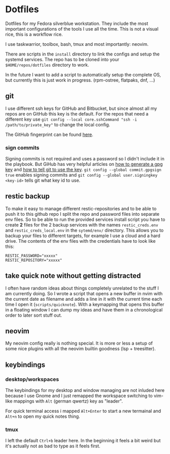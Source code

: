 # Dotfiles

Dotfiles for my Fedora silverblue workstation. They include the most important configurations of
the tools I use all the time. This is not a visual rice, this is a workflow rice.

I use taskwarrior, toolbox, bash, tmux and most importantly: neovim. 

There are scripts in the `install` directory to link the configs and setup the
systemd services. The repo has to be cloned into your `$HOME/repos/dotfiles` directory to work.

In the future I want to add a script to automatically setup the complete OS, but currently this is
just work in progress. (rpm-ostree, flatpaks, dnf, ...)

## git

I use different ssh keys for GitHub and Bitbucket, but since almost all my repos are on GitHub this
key is the default. For the repos that need a different key use
`git config --local core.sshCommand "ssh -i /path/to/private_key"` to change the local config.

The GitHub fingerprint can be found
[here](https://docs.github.com/en/github/authenticating-to-github/githubs-ssh-key-fingerprints).

### sign commits

Signing commits is not required and uses a password so I didn't include it in the playbook. But
GiHub has very helpful articles on [how to generate a gpg key](https://docs.github.com/en/github/authenticating-to-github/generating-a-new-gpg-key)
and [how to tell git to use the key](https://docs.github.com/en/github/authenticating-to-github/telling-git-about-your-signing-key).
`git config --global commit.gpgsign true` enables signing commits and
`git config --global user.signingkey <key-id>` tells git what key id to use.

## restic backup

To make it easy to manage different restic-repositories and to be able to push it to this github
repo I split the repo and password files into separate env files. So to be able to run the provided
services install script you have to create __2__ files for the 2 backup services with the names
`restic_creds.env` and `restic_creds_local.env` in the `sytemd/env/` directory. This allows you to
backup your files to different targets, for example I use a cloud and a hard drive. The contents of
the env files with the credentials have to look like this:

```
RESTIC_PASSWORD="xxxxx"
RESTIC_REPOSITORY="xxxxx"
```

## take quick note without getting distracted

I often have random ideas about things completely unrelated to the stuff I am currently doing. So I
wrote a script that opens a new buffer in nvim with the current date as filename and adds a line in
it with the current time each time I open it (`scripts/quicknote`). With a keymapping that opens
this buffer in a floating window I can dump my ideas and have them in a chronological order to later
sort stuff out.

## neovim

My neovim config really is nothing special. It is more or less a setup of some nice plugins with all
the neovim builtin goodness (lsp + treesitter).

## keybindings

### desktop/workspaces

The keybindings for my desktop and window managing are not inluded here because I use Gnome and I
just remapped the workspace switching to vim-like mappings with `Alt` (german qwertz) key as
"leader".

For quick terminal access i mapped `Alt+Enter` to start a new termainal and `Alt+n` to open my quick
notes thing.

### tmux

I left the default `Ctrl+b` leader here. In the beginning it feels a bit weird but it's actually not
as bad to type as it feels first.

